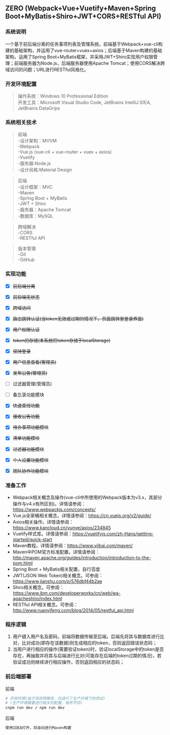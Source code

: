 ## ZERO (Webpack+Vue+Vuetify+Maven+Spring Boot+MyBatis+Shiro+JWT+CORS+RESTful API) ##

### 系统说明 ###
一个基于前后端分离的任务事项列表及管理系统。前端基于Webpack+vue-cli构建的基础架构，并运用了vue-router+vuex+axios；后端基于Maven构建的基础架构，运用了Spring Boot+MyBatis框架，并采用JWT+Shiro实现用户权限管理；前端服务器为Node.js，后端服务器使用Apache Tomcat；使用CORS解决跨域访问的问题；URL进行RESTful风格化。

  
### 开发环境配置 ###
> 操作系统：Windows 10 Professional Edition  
> 开发工具：Microsoft Visual Studio Code, JetBrains IntelliJ IDEA, JetBrains DataGrips

### 系统相关技术 ###
> 前端  
> -设计架构：MVVM  
> -Webpack  
> -Vue.js (vue-cli + vue-router + vuex + axios)  
> -Vuetify  
> -服务器:Node.js  
> -设计风格:Material Design  
  
> 后端  
> -设计框架：MVC  
> -Maven  
> -Spring Boot + MyBatis  
> -JWT + Shiro  
> -服务器：Apache Tomcat  
> -数据库：MySQL  

> 跨域解决  
> -CORS  
> -RESTful API 

> 版本管理  
> -Git  
> -GitHub  

### 实现功能 ###
- [x] ~~前后端分离~~
- [x] ~~前后端无状态~~
- [x] ~~跨域访问~~
- [x] ~~路由跳转认证(当token无效或过期的情况下，页面跳转至登录界面)~~
- [x] ~~用户权限认证~~
- [x] ~~token的存储(本系统将token存储于localStorage)~~
- [x] ~~保持登录~~
- [x] ~~用户信息查看(管理员)~~
- [x] ~~发布公告(管理员)~~
- [ ] 过滤器管理(管理员)
- [ ] 备忘录功能模块
- [x] ~~快速查找功能~~
- [x] ~~接收公告功能~~
- [x] ~~待办事项功能模块~~
- [x] ~~清单功能模块~~
- [x] ~~过滤器功能模块~~
- [x] ~~个人设置功能模块~~
- [x] ~~团队协作功能模块~~


### 准备工作 ###
- Webpack相关概念及操作(vue-cli中所使用的Webpack版本为v3.x，其部分操作与v4.x有所区别)。详情请参阅：https://www.webpackjs.com/concepts/
- Vue.js全家桶相关概念。详情请参阅：https://cn.vuejs.org/v2/guide/
- Axios相关操作。详情请参阅：https://www.kancloud.cn/yunye/axios/234845
- Vuetify样式库。详情请参阅：https://vuetifyjs.com/zh-Hans/getting-started/quick-start
- Maven教程。详情请参阅：https://www.yiibai.com/maven/
- Maven中POM官方标准配置。详情请参阅：http://maven.apache.org/guides/introduction/introduction-to-the-pom.html
- Spring Boot + MyBatis相关配置，自行百度
- JWT(JSON Web Token)相关概念。可参阅：https://www.jianshu.com/p/576dbf44b2ae
- Shiro相关概念。可参阅：https://www.ibm.com/developerworks/cn/web/wa-apacheshiro/index.html
- RESTful API相关概念。可参阅：http://www.ruanyifeng.com/blog/2014/05/restful_api.html

### 程序逻辑 ###
1. 用户键入用户名及密码，前端将数据传输至后端，后端先将其与数据库进行比对，比对成功(即存在该数据)则生成相应的token，否则返回错误状态码；
2. 当用户进行相应的操作(需要验证token)时，验证localStorage中的token是否存在，再抽取并将其与后端进行比对(可能存在后端的token过期的情况)，若验证成功则继续进行相应操作，否则返回相应的状态码；

### 前后端部署 ###
前端
``` bash
# 开发环境(由于项目特殊性，仅进行了生产环境下的测试)
# (生产环境需要进行相关的配置，有所不同)
cnpm run dev / npm run dev

```
后端
``` bash
使用IDEA打开，将自动进行Maven构建

```